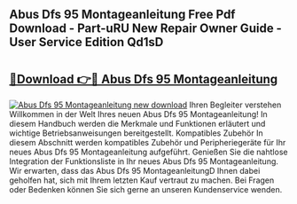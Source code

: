 ## Abus Dfs 95 Montageanleitung Free Pdf Download - Part-uRU New Repair Owner Guide - User Service Edition Qd1sD

# <h2><a href="http://df75agm.blite.top/?on=Abus+Dfs+95+Montageanleitung">🔗Download 👉🔴 Abus Dfs 95 Montageanleitung</a></h2>

[![Abus Dfs 95 Montageanleitung new download](https://i.imgur.com/lujVjoI.png)](http://df75agm.blite.top/?on=Abus+Dfs+95+Montageanleitung)
Ihren Begleiter verstehen Willkommen in der Welt Ihres neuen Abus Dfs 95 Montageanleitung! In diesem Handbuch werden die Merkmale und Funktionen erläutert und wichtige Betriebsanweisungen bereitgestellt. Kompatibles Zubehör In diesem Abschnitt werden kompatibles Zubehör und Peripheriegeräte für Ihr neues Abus Dfs 95 Montageanleitung aufgeführt. Genießen Sie die nahtlose Integration der Funktionsliste in Ihr neues Abus Dfs 95 Montageanleitung. Wir erwarten, dass das Abus Dfs 95 MontageanleitungD Ihnen dabei geholfen hat, sich mit Ihrem letzten Kauf vertraut zu machen. Bei Fragen oder Bedenken können Sie sich gerne an unseren Kundenservice wenden.
